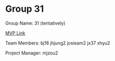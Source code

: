 # Group 31
Group Name: 31 (tentatively)

[MVP Link](https://docs.google.com/document/d/1bY7Ov7zRwzA0BpgwciqtzRO-oCYe3mPdCgvn8G-vJsU/edit?usp=sharing)

Team Members: bj16 jhjung2 josieam2 jx37 xhyu2

Project Manager: mjzou2
